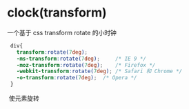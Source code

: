 clock(transform)
==========

一个基于 css transform rotate 的小时钟

 ```css
  div{
    transform:rotate(7deg);
    -ms-transform:rotate(7deg); 	/* IE 9 */
    -moz-transform:rotate(7deg); 	/* Firefox */
    -webkit-transform:rotate(7deg); /* Safari 和 Chrome */
    -o-transform:rotate(7deg); 	/* Opera */
  }
  ```
  
  使元素旋转
